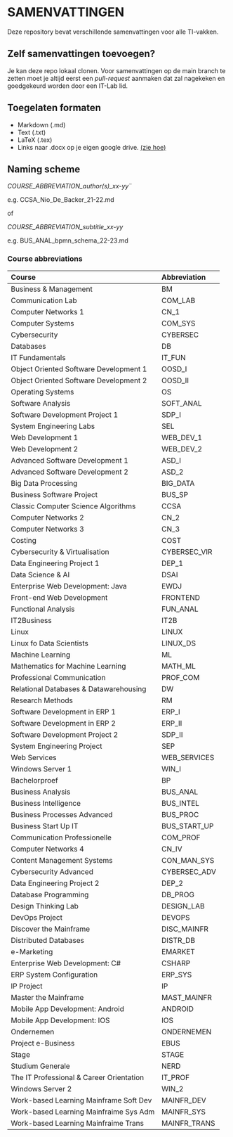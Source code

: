 # SAMENVATTINGEN
Deze repository bevat verschillende samenvattingen voor alle TI-vakken.


## Zelf samenvattingen toevoegen?
Je kan deze repo lokaal clonen. Voor samenvattingen op de main branch te zetten moet je altijd eerst een *pull-request* aanmaken dat zal nagekeken en goedgekeurd worden door een IT-Lab lid.
## Toegelaten formaten
- Markdown (.md)
- Text (.txt)
- LaTeX (.tex)
- Links naar .docx op je eigen google drive. [(zie hoe)](https://support.google.com/a/users/answer/9308870?hl=en)

## Naming scheme
*COURSE_ABBREVIATION_author(s)_xx-yy*¨

e.g. CCSA_Nio_De_Backer_21-22.md

of 

*COURSE_ABBREVIATION_subtitle_xx-yy*

e.g. BUS_ANAL_bpmn_schema_22-23.md

### Course abbreviations

|         Course                         | Abbreviation |
|:---------------------------------------|:-------------|
|         Business & Management          |    BM        |
|         Communication Lab              |    COM_LAB   |
|         Computer Networks 1            |    CN_1      |
|         Computer Systems               |    COM_SYS   |
|         Cybersecurity                  |    CYBERSEC  |
|         Databases                      |    DB        |
|         IT Fundamentals                |    IT_FUN    |
| Object Oriented Software Development 1 |    OOSD_I    |
| Object Oriented Software Development 2 |    OOSD_II   |
|         Operating Systems              |    OS        |
|         Software Analysis              |    SOFT_ANAL |
|         Software Development Project 1 |    SDP_I     |
|         System Engineering Labs        |    SEL       |
|         Web Development 1              |    WEB_DEV_1 |
|         Web Development 2              |    WEB_DEV_2 |
|     Advanced Software Development 1    |    ASD_I     |
|     Advanced Software Development 2    |    ASD_2     |
|        Big Data Processing             |    BIG_DATA  |
|        Business Software Project       |    BUS_SP    |
|   Classic Computer Science Algorithms  |    CCSA      |
|        Computer Networks 2             |    CN_2      |
|        Computer Networks 3             |    CN_3      |
|        Costing                         |    COST      |
| Cybersecurity & Virtualisation         | CYBERSEC_VIR |
|        Data Engineering Project 1      |    DEP_1     |
|        Data Science & AI               |    DSAI      |
|    Enterprise Web Development: Java    |    EWDJ      |
|        Front-end Web Development       |    FRONTEND  |
|        Functional Analysis             |    FUN_ANAL  |
|        IT2Business                     |    IT2B      |
|        Linux                           |    LINUX     |
|        Linux fo Data Scientists        |    LINUX_DS  |
|        Machine Learning                |    ML        |
|    Mathematics for Machine Learning    |    MATH_ML   |
|        Professional Communication      |    PROF_COM  |
| Relational Databases & Datawarehousing |    DW        |
|        Research Methods                |    RM        |
|        Software Development in ERP 1   |    ERP_I     |
|        Software Development in ERP 2   |    ERP_II    |
|        Software Development Project 2  |    SDP_II    |
|        System Engineering Project      |    SEP       |
|        Web Services                    | WEB_SERVICES |
|        Windows Server 1                |    WIN_I     |
|        Bachelorproef                   |    BP        |
|        Business Analysis               |    BUS_ANAL  |
|        Business Intelligence           |    BUS_INTEL |
|        Business Processes Advanced     |    BUS_PROC  |
|        Business Start Up IT            | BUS_START_UP |
|        Communication Professionelle    |    COM_PROF  |
|        Computer Networks 4             |    CN_IV     |
|        Content Management Systems      | CON_MAN_SYS  |
|        Cybersecurity Advanced          | CYBERSEC_ADV |
|        Data Engineering Project 2      |    DEP_2     |
|        Database Programming            |    DB_PROG   |
|        Design Thinking Lab             | DESIGN_LAB   |
|        DevOps Project                  |    DEVOPS    |
|        Discover the Mainframe          | DISC_MAINFR  |
|        Distributed Databases           |    DISTR_DB  |
|        e-Marketing                     |    EMARKET   |
|        Enterprise Web Development: C#  |    CSHARP    |
|        ERP System Configuration        |    ERP_SYS   |
|        IP Project                      |    IP        |
|        Master the Mainframe            | MAST_MAINFR  |
|        Mobile App Development: Android |    ANDROID   |
|        Mobile App Development: IOS     |    IOS       |
|        Ondernemen                      | ONDERNEMEN   |
|        Project e-Business              |    EBUS      |
|        Stage                           |    STAGE     |
|        Studium Generale                |    NERD      |
|The IT Professional & Career Orientation|    IT_PROF   |
|        Windows Server 2                |    WIN_2     |
| Work-based Learning Mainframe Soft Dev | MAINFR_DEV   |
| Work-based Learning Mainfraime Sys Adm | MAINFR_SYS   |
| Work-based Learning Mainfraime Trans   | MAINFR_TRANS |

